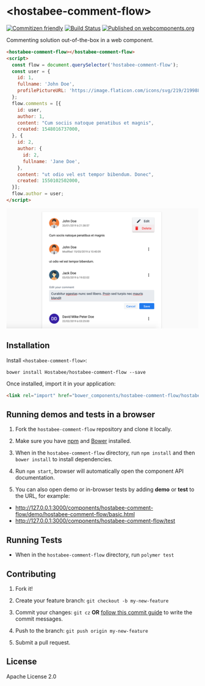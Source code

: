 # \<hostabee-comment-flow\>

[![Commitizen friendly](https://img.shields.io/badge/commitizen-friendly-brightgreen.svg)](http://commitizen.github.io/cz-cli/)
[![Build Status](https://travis-ci.org/Hostabee/hostabee-comment-flow.svg?branch=master)](https://travis-ci.org/Hostabee/hostabee-comment-flow)
[![Published on webcomponents.org](https://img.shields.io/badge/webcomponents.org-published-blue.svg)](https://www.webcomponents.org/element/hostabee/hostabee-comment-flow)

Commenting solution out-of-the-box in a web component.

<!--
```
<custom-element-demo height="400">
  <template>
    <script src="../webcomponentsjs/webcomponents-lite.js"></script>
    <link rel="import" href="hostabee-comment-flow.html">
    <next-code-block></next-code-block>
  </template>
</custom-element-demo>
```
-->

```html
<hostabee-comment-flow></hostabee-comment-flow>
<script>
  const flow = document.querySelector('hostabee-comment-flow');
  const user = {
    id: 1,
    fullname: 'John Doe',
    profilePictureURL: 'https://image.flaticon.com/icons/svg/219/219988.svg',
  };
  flow.comments = [{
    id: user,
    author: 1,
    content: "Cum sociis natoque penatibus et magnis",
    created: 1548016737000,
  }, {
    id: 2,
    author: {
      id: 2,
      fullname: 'Jane Doe',
    },
    content: "ut odio vel est tempor bibendum. Donec",
    created: 1550102502000,
  }];
  flow.author = user;
</script>
```

![Screenshot of hostabee-comment-flow](https://raw.githubusercontent.com/Hostabee/hostabee-comment-flow/master/screenshot.png)

## Installation

Install `<hostabee-comment-flow>`:

```shell
bower install Hostabee/hostabee-comment-flow --save
```

Once installed, import it in your application:

```html
<link rel="import" href="bower_components/hostabee-comment-flow/hostabee-comment-flow.html">
```

## Running demos and tests in a browser

1. Fork the `hostabee-comment-flow` repository and clone it locally.

2. Make sure you have [npm](https://www.npmjs.com/) and [Bower](https://bower.io) installed.

3. When in the `hostabee-comment-flow` directory, run `npm install` and then `bower install` to install dependencies.

4. Run `npm start`, browser will automatically open the component API documentation.

5. You can also open demo or in-browser tests by adding **demo** or **test** to the URL, for example:

- http://127.0.0.1:3000/components/hostabee-comment-flow/demo/hostabee-comment-flow/basic.html
- http://127.0.0.1:3000/components/hostabee-comment-flow/test

## Running Tests

- When in the `hostabee-comment-flow` directory, run `polymer test`

## Contributing

1. Fork it!
2. Create your feature branch: `git checkout -b my-new-feature`
3. Commit your changes: `git cz` **OR** [follow this commit guide](https://conventionalcommits.org/) to write the commit messages.

4. Push to the branch: `git push origin my-new-feature`
5. Submit a pull request.

## License

Apache License 2.0
